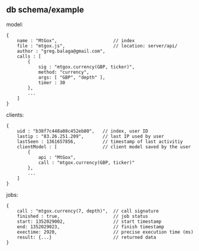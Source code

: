 db schema/example
----------

model:

	{
		name : "MtGox",						// index
		file : "mtgox.js",					// location: server/api/
		author : "greg.balaga@gmail.com",	
		calls : [
			{
				sig : "mtgox.currency(GBP, ticker)",
				method: "currency",
				args: [ "GBP", "depth" ],
				timer : 30
			},
			...
		]
	}

clients:

	{
		uid : "b38f7c448a08c452eb80",	// index, user ID
		lastip : "83.26.251.209",		// last IP used by user
		lastSeen : 1361657856,			// timestamp of last activitiy
		clientModel : [					// client model saved by the user
			{
				api : "MtGox",
				call : "mtgox.currency(GBP, ticker)"
			},
			...
		]
	}

jobs:

	{
		call : "mtgox.currency(7, depth)",	// call signature
		finished : true,					// job status
		start: 1352029002,					// start timestamp
		end: 1352029023,					// finish timestamp
		exectime: 2920,						// precise execution time (ms)
		result: {...}						// returned data
	}
	
